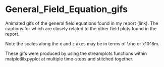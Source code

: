# General_Field_Equation_gifs
Animated gifs of the general field equations found in my report (link). The captions for which are closely related to the other field plots found in the report. 

Note the scales along the x and z axes may be in terms of \rho or x10^8m.

These gifs were produced by using the streamplots functions within matplotlib.pyplot at multiple time-steps and stitched together.
